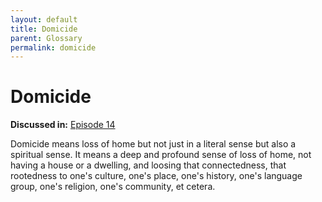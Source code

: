 ```yaml
---
layout: default
title: Domicide
parent: Glossary
permalink: domicide
---
```


# Domicide

**Discussed in:** [Episode 14](/episodes/14)

Domicide means loss of home but not just in a literal sense but also a spiritual sense. It means a deep and profound sense of loss of home, not having a house or a dwelling, and loosing that connectedness, that rootedness to one's culture, one's place, one's history, one's language group, one's religion, one's community, et cetera.